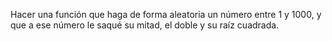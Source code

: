 Hacer una función que haga de forma aleatoria un número entre 1 y 1000, y que a ese número le saqué su mitad, el doble y su raíz cuadrada.